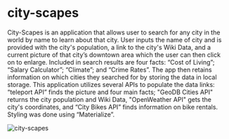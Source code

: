# city-scapes

City-Scapes is an application that allows user to search for any city in the world by name to learn about that city. User inputs the name of city and is provided with the city's population, a link to the city's Wiki Data, and a current picture of that city’s downtown area which the user can then click on to enlarge. Included in search results are four facts: “Cost of Living”; “Salary Calculator”; “Climate”; and “Crime Rates”.  The app then retains information on which cities they searched for by storing the data in local storage. 
This application utilizes several APIs to populate the data links: “teleport API” finds the picture and four main facts; "GeoDB Cities API" returns the city population and Wiki Data, "OpenWeather API" gets the city's coordinates, and “City Bikes API” finds information on bike rentals. Styling was done using “Materialize”.

![city-scapes](./assets/Images/mockup.gif)
